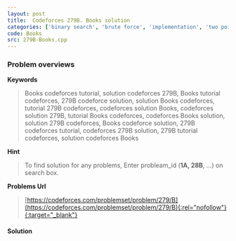 ```yaml
---
layout: post
title:  Codeforces 279B. Books solution
categories: ['binary search', 'brute force', 'implementation', 'two pointers']
code: Books
src: 279B-Books.cpp
---
```

### **Problem overviews**

**Keywords**
> Books codeforces tutorial, solution codeforces 279B, Books tutorial codeforces, 279B codeforce solution, solution Books codeforces, tutorial 279B codeforces, codeforces solution Books, codeforces solution 279B, tutorial Books codeforces, codeforces Books solution, solution 279B codeforces, Books codeforce solution, 279B codeforces tutorial, codeforces 279B solution, 279B tutorial codeforces, solution codeforces Books

**Hint**
> To find solution for any problems, Enter probleam_id (**1A, 28B**, ...) on search box. 

**Problems Url**
> [https://codeforces.com/problemset/problem/279/B](https://codeforces.com/problemset/problem/279/B){:rel="nofollow"}{:target="_blank"}

#### **Solution**



